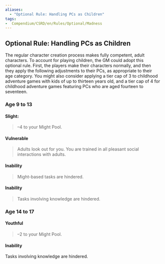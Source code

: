 ```yaml
---
aliases:
  - "Optional Rule: Handling PCs as Children"
tags:
-  Compendium/CSRD/en/Rules/Optional/Madness
---
```

## Optional Rule: Handling PCs as Children
The regular character creation process makes fully competent, adult characters. To account for playing children, the GM could adopt this optional rule. First, the players make their characters normally, and then they apply the following adjustments to their PCs, as appropriate to their age category. You might also consider applying a tier cap of 3 to childhood adventure games with kids of up to thirteen years old, and a tier cap of 4 for childhood adventure games featuring PCs who are aged fourteen to seventeen.
### Age 9 to 13
#### Slight:
>–4 to your Might Pool.
#### Vulnerable 
>Adults look out for you. You are trained in all pleasant social interactions with adults.
#### Inability
>Might-based tasks are hindered.
#### Inability 
>Tasks involving knowledge are hindered.
### Age 14 to 17
#### Youthful 
>–2 to your Might Pool.
#### Inability 
Tasks involving knowledge are hindered.